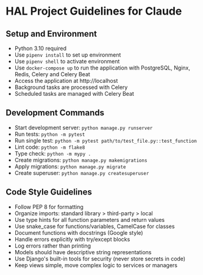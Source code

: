 # HAL Project Guidelines for Claude

## Setup and Environment
- Python 3.10 required
- Use `pipenv install` to set up environment
- Use `pipenv shell` to activate environment
- Use `docker-compose up` to run the application with PostgreSQL, Nginx, Redis, Celery and Celery Beat
- Access the application at http://localhost
- Background tasks are processed with Celery
- Scheduled tasks are managed with Celery Beat

## Development Commands
- Start development server: `python manage.py runserver`
- Run tests: `python -m pytest`
- Run single test: `python -m pytest path/to/test_file.py::test_function`
- Lint code: `python -m flake8`
- Type check: `python -m mypy .`
- Create migrations: `python manage.py makemigrations`
- Apply migrations: `python manage.py migrate`
- Create superuser: `python manage.py createsuperuser`

## Code Style Guidelines
- Follow PEP 8 for formatting
- Organize imports: standard library > third-party > local
- Use type hints for all function parameters and return values
- Use snake_case for functions/variables, CamelCase for classes
- Document functions with docstrings (Google style)
- Handle errors explicitly with try/except blocks
- Log errors rather than printing
- Models should have descriptive string representations
- Use Django's built-in tools for security (never store secrets in code)
- Keep views simple, move complex logic to services or managers